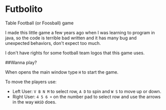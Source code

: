 # Futbolito

Table Football (or Foosball) game

I made this little game a few years ago when I was learning to program in java, so the code is terrible bad written and it has many bug and unexpected behaviors, don't expect too much.

I don't have rights for some football team logos that this game uses.

##Wanna play?

When opens the main window type `H` to start the game.

To move the players use:
* Left User:
`V B N M` to select row, `A D` to spin and `W S` to move up or down.
* Right User:
`4 5 6 +` on the number pad to select row and use the arrows in the way `WASD` does.
